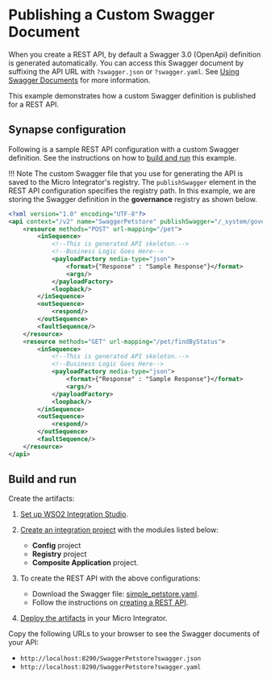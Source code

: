 # Publishing a Custom Swagger Document

When you create a REST API, by default a Swagger 3.0 (OpenApi) definition is generated automatically. You can access this Swagger document by suffixing the API URL
with `?swagger.json` or `?swagger.yaml`. See [Using Swagger Documents]({{base_path}}/integrate/develop/advanced-development/using-swagger-for-apis) for more information.

This example demonstrates how a custom Swagger definition is published for a REST API. 
    
## Synapse configuration
Following is a sample REST API configuration with a custom Swagger definition. See the instructions on how to [build and run](#build-and-run) this example.

!!! Note
    The custom Swagger file that you use for generating the API is saved to the Micro Integrator's registry. The `publishSwagger` element in the REST API configuration specifies the registry path. In this example, we are storing the Swagger definition in the <b>governance</b> registry as shown below.

```xml
<?xml version="1.0" encoding="UTF-8"?>
<api context="/v2" name="SwaggerPetstore" publishSwagger="/_system/governance/swagger_files/simple_petstore.yaml" xmlns="http://ws.apache.org/ns/synapse">
    <resource methods="POST" url-mapping="/pet">
        <inSequence>
            <!--This is generated API skeleton.-->
            <!--Business Logic Goes Here-->
            <payloadFactory media-type="json">
                <format>{"Response" : "Sample Response"}</format>
                <args/>
            </payloadFactory>
            <loopback/>
        </inSequence>
        <outSequence>
            <respond/>
        </outSequence>
        <faultSequence/>
    </resource>
    <resource methods="GET" url-mapping="/pet/findByStatus">
        <inSequence>
            <!--This is generated API skeleton.-->
            <!--Business Logic Goes Here-->
            <payloadFactory media-type="json">
                <format>{"Response" : "Sample Response"}</format>
                <args/>
            </payloadFactory>
            <loopback/>
        </inSequence>
        <outSequence>
            <respond/>
        </outSequence>
        <faultSequence/>
    </resource>
</api>
```

## Build and run

Create the artifacts:

1. [Set up WSO2 Integration Studio]({{base_path}}/integrate/develop/installing-wso2-integration-studio).
2. [Create an integration project]({{base_path}}/integrate/develop/create-integration-project) with the modules listed below: 
    - <b>Config</b> project
    - <b>Registry</b> project
    - <b>Composite Application</b> project.
3. To create the REST API with the above configurations:
    - Download the Swagger file: [simple_petstore.yaml](https://github.com/wso2-docs/WSO2_EI/blob/master/samples-rest-apis/simple_petstore.yaml).
    - Follow the instructions on [creating a REST API]({{base_path}}/integrate/develop/creating-artifacts/creating-an-api).

4. [Deploy the artifacts]({{base_path}}/integrate/develop/deploy-artifacts) in your Micro Integrator.

Copy the following URLs to your browser to see the Swagger documents of your API:

- `http://localhost:8290/SwaggerPetstore?swagger.json`
- `http://localhost:8290/SwaggerPetstore?swagger.yaml`